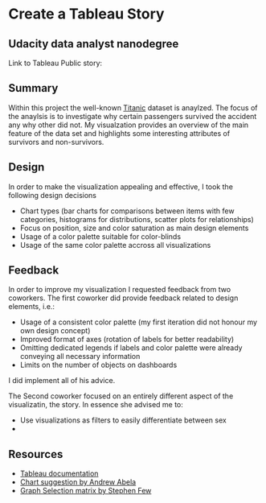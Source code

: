 # Create a Tableau Story
## Udacity data analyst nanodegree
Link to Tableau Public story: <insert here>

## Summary
Within this project the well-known [Titanic](https://www.kaggle.com/c/titanic) dataset is anaylzed. The focus of the anaylsis is to investigate
why certain passengers survived the accident any why other did not. My visualzation provides an overview of
the main feature of the data set and highlights some interesting attributes of survivors and non-survivors.

## Design
In order to make the visualization appealing and effective, I took the following design decisions
* Chart types (bar charts for comparisons between items with few categories, histograms for distributions, scatter plots for relationships)
* Focus on position, size and color saturation as main design elements
* Usage of a color palette suitable for color-blinds
* Usage of the same color palette accross all visualizations

## Feedback
In order to improve my visualization I requested feedback from two coworkers.
The first coworker did provide feedback related to design elements, i.e.:
* Usage of a consistent color palette (my first iteration did not honour my own design concept)
* Improved format of axes (rotation of labels for better readability)
* Omitting dedicated legends if labels and color palette were already conveying all necessary information
* Limits on the number of objects on dashboards

I did implement all of his advice.

The Second coworker focused on an entirely different aspect of the visualizatin, the story.
In essence she advised me to:
* Use visualizations as filters to easily differentiate between sex
*

## Resources
* [Tableau documentation](http://onlinehelp.tableau.com/current/pro/desktop/en-us/help.htm)
* [Chart suggestion by Andrew Abela](http://extremepresentation.typepad.com/.shared/image.html?/photos/uncategorized/choosing_a_good_chart.jpg)
* [Graph Selection matrix by Stephen Few](https://www.perceptualedge.com/articles/misc/Graph_Selection_Matrix.pdf)
